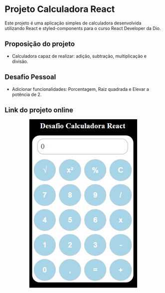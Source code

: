 # Projeto Calculadora React

Este projeto é uma aplicação simples de calculadora desenvolvida utilizando React e styled-components para o curso React Developer da Dio.

## Proposição do projeto

- Calculadora capaz de realizar: adição, subtração, multiplicação e divisão.

## Desafio Pessoal

- Adicionar funcionalidades: Porcentagem, Raiz quadrada e Elevar a potência de 2.

## Link do projeto online

<div style="text-align:center;">
<a href="https://georgebarreira.github.io/Desafio01-Calculadora/"><img src="./desafiocalculadora.PNG" alt="imagem do projeto"  /> </a>
</div>
